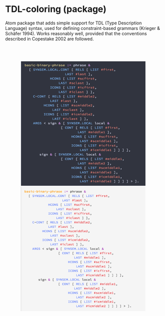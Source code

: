 # TDL-coloring (package)

Atom package that adds simple support for TDL (Type Description Language) syntax, used for defining constraint-based grammars (Krieger & Schäfer 1994). Works reasonably well, provided that the conventions described in Copestake 2002 are followed.


<div style="padding: 50px; margin-left: auto; margin-right: auto;">
<img width="400" height="400" src="https://github.com/lemontheme/tdl-coloring/blob/master/screenshots/dark_tdl.png">
<img width="400" height="400" src="https://github.com/lemontheme/tdl-coloring/blob/master/screenshots/light_tdl.png">
</div>
